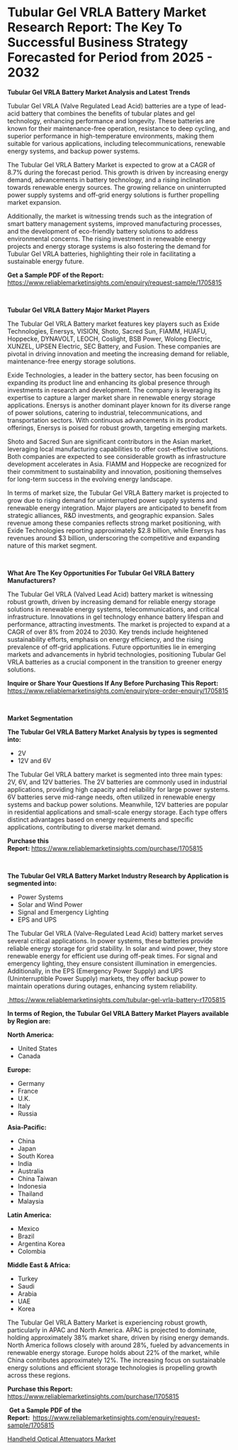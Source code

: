 <p><h1>Tubular Gel VRLA Battery Market Research Report: The Key To Successful Business Strategy Forecasted for Period from 2025 - 2032</h1></p><p><strong>Tubular Gel VRLA Battery Market Analysis and Latest Trends</strong></p>
<p><p>Tubular Gel VRLA (Valve Regulated Lead Acid) batteries are a type of lead-acid battery that combines the benefits of tubular plates and gel technology, enhancing performance and longevity. These batteries are known for their maintenance-free operation, resistance to deep cycling, and superior performance in high-temperature environments, making them suitable for various applications, including telecommunications, renewable energy systems, and backup power systems.</p><p>The Tubular Gel VRLA Battery Market is expected to grow at a CAGR of 8.7% during the forecast period. This growth is driven by increasing energy demand, advancements in battery technology, and a rising inclination towards renewable energy sources. The growing reliance on uninterrupted power supply systems and off-grid energy solutions is further propelling market expansion. </p><p>Additionally, the market is witnessing trends such as the integration of smart battery management systems, improved manufacturing processes, and the development of eco-friendly battery solutions to address environmental concerns. The rising investment in renewable energy projects and energy storage systems is also fostering the demand for Tubular Gel VRLA batteries, highlighting their role in facilitating a sustainable energy future.</p></p>
<p><strong>Get a Sample PDF of the Report:&nbsp;</strong> <a href="https://www.reliablemarketinsights.com/enquiry/request-sample/1705815?utm_campaign=1887&utm_medium=2&utm_source=Github&utm_content=ia&utm_term=10012025&utm_id=tubular-gel-vrla-battery">https://www.reliablemarketinsights.com/enquiry/request-sample/1705815</a></p>
<p>&nbsp;</p>
<p><strong>Tubular Gel VRLA Battery Major Market Players</strong></p>
<p><p>The Tubular Gel VRLA Battery market features key players such as Exide Technologies, Enersys, VISION, Shoto, Sacred Sun, FIAMM, HUAFU, Hoppecke, DYNAVOLT, LEOCH, Coslight, BSB Power, Wolong Electric, XUNZEL, UPSEN Electric, SEC Battery, and Fusion. These companies are pivotal in driving innovation and meeting the increasing demand for reliable, maintenance-free energy storage solutions.</p><p>Exide Technologies, a leader in the battery sector, has been focusing on expanding its product line and enhancing its global presence through investments in research and development. The company is leveraging its expertise to capture a larger market share in renewable energy storage applications. Enersys is another dominant player known for its diverse range of power solutions, catering to industrial, telecommunications, and transportation sectors. With continuous advancements in its product offerings, Enersys is poised for robust growth, targeting emerging markets.</p><p>Shoto and Sacred Sun are significant contributors in the Asian market, leveraging local manufacturing capabilities to offer cost-effective solutions. Both companies are expected to see considerable growth as infrastructure development accelerates in Asia. FIAMM and Hoppecke are recognized for their commitment to sustainability and innovation, positioning themselves for long-term success in the evolving energy landscape.</p><p>In terms of market size, the Tubular Gel VRLA Battery market is projected to grow due to rising demand for uninterrupted power supply systems and renewable energy integration. Major players are anticipated to benefit from strategic alliances, R&D investments, and geographic expansion. Sales revenue among these companies reflects strong market positioning, with Exide Technologies reporting approximately $2.8 billion, while Enersys has revenues around $3 billion, underscoring the competitive and expanding nature of this market segment.</p></p>
<p>&nbsp;</p>
<p><strong>What Are The Key Opportunities For Tubular Gel VRLA Battery Manufacturers?</strong></p>
<p><p>The Tubular Gel VRLA (Valved Lead Acid) battery market is witnessing robust growth, driven by increasing demand for reliable energy storage solutions in renewable energy systems, telecommunications, and critical infrastructure. Innovations in gel technology enhance battery lifespan and performance, attracting investments. The market is projected to expand at a CAGR of over 8% from 2024 to 2030. Key trends include heightened sustainability efforts, emphasis on energy efficiency, and the rising prevalence of off-grid applications. Future opportunities lie in emerging markets and advancements in hybrid technologies, positioning Tubular Gel VRLA batteries as a crucial component in the transition to greener energy solutions.</p></p>
<p><strong>Inquire or Share Your Questions If Any Before Purchasing This Report:</strong> <a href="https://www.reliablemarketinsights.com/enquiry/pre-order-enquiry/1705815?utm_campaign=1887&utm_medium=2&utm_source=Github&utm_content=ia&utm_term=10012025&utm_id=tubular-gel-vrla-battery">https://www.reliablemarketinsights.com/enquiry/pre-order-enquiry/1705815</a></p>
<p>&nbsp;</p>
<p><strong>Market Segmentation</strong></p>
<p><strong>The Tubular Gel VRLA Battery Market Analysis by types is segmented into:</strong></p>
<p><ul><li>2V</li><li>12V and 6V</li></ul></p>
<p><p>The Tubular Gel VRLA battery market is segmented into three main types: 2V, 6V, and 12V batteries. The 2V batteries are commonly used in industrial applications, providing high capacity and reliability for large power systems. 6V batteries serve mid-range needs, often utilized in renewable energy systems and backup power solutions. Meanwhile, 12V batteries are popular in residential applications and small-scale energy storage. Each type offers distinct advantages based on energy requirements and specific applications, contributing to diverse market demand.</p></p>
<p><strong>Purchase this Report:&nbsp;</strong><a href="https://www.reliablemarketinsights.com/purchase/1705815?utm_campaign=1887&utm_medium=2&utm_source=Github&utm_content=ia&utm_term=10012025&utm_id=tubular-gel-vrla-battery">https://www.reliablemarketinsights.com/purchase/1705815</a></p>
<p>&nbsp;</p>
<p><strong>The Tubular Gel VRLA Battery Market Industry Research by Application is segmented into:</strong></p>
<p><ul><li>Power Systems</li><li>Solar and Wind Power</li><li>Signal and Emergency Lighting</li><li>EPS and UPS</li></ul></p>
<p><p>The Tubular Gel VRLA (Valve-Regulated Lead Acid) battery market serves several critical applications. In power systems, these batteries provide reliable energy storage for grid stability. In solar and wind power, they store renewable energy for efficient use during off-peak times. For signal and emergency lighting, they ensure consistent illumination in emergencies. Additionally, in the EPS (Emergency Power Supply) and UPS (Uninterruptible Power Supply) markets, they offer backup power to maintain operations during outages, enhancing system reliability.</p></p>
<p><a href="https://www.reliablemarketinsights.com/tubular-gel-vrla-battery-r1705815?utm_campaign=1887&utm_medium=2&utm_source=Github&utm_content=ia&utm_term=10012025&utm_id=tubular-gel-vrla-battery">&nbsp;https://www.reliablemarketinsights.com/tubular-gel-vrla-battery-r1705815</a></p>
<p><strong>In terms of Region, the Tubular Gel VRLA Battery Market Players available by Region are:</strong></p>
<p>
    <p> <strong> North America: </strong>
        <ul>
            <li>United States</li>
            <li>Canada</li>
        </ul>
        </p> 
    <p> <strong> Europe: </strong>
        <ul>
            <li>Germany</li>
            <li>France</li>
            <li>U.K.</li>
            <li>Italy</li>
            <li>Russia</li>
        </ul>
        </p> 
    <p> <strong> Asia-Pacific: </strong>
        <ul>
            <li>China</li>
            <li>Japan</li>
            <li>South Korea</li>
            <li>India</li>
            <li>Australia</li>
            <li>China Taiwan</li>
            <li>Indonesia</li>
            <li>Thailand</li>
            <li>Malaysia</li>
        </ul>
        </p> 
    <p> <strong> Latin America: </strong>
        <ul>
            <li>Mexico</li>
            <li>Brazil</li>
            <li>Argentina Korea</li>
            <li>Colombia</li>
        </ul>
        </p> 
    <p> <strong> Middle East & Africa: </strong>
        <ul>
            <li>Turkey</li>
            <li>Saudi</li>
            <li>Arabia</li>
            <li>UAE</li>
            <li>Korea</li>
        </ul>
    </p>
    </p>
<p><p>The Tubular Gel VRLA Battery Market is experiencing robust growth, particularly in APAC and North America. APAC is projected to dominate, holding approximately 38% market share, driven by rising energy demands. North America follows closely with around 28%, fueled by advancements in renewable energy storage. Europe holds about 22% of the market, while China contributes approximately 12%. The increasing focus on sustainable energy solutions and efficient storage technologies is propelling growth across these regions.</p></p>
<p><strong>Purchase this Report: </strong><a href="https://www.reliablemarketinsights.com/purchase/1705815?utm_campaign=1887&utm_medium=2&utm_source=Github&utm_content=ia&utm_term=10012025&utm_id=tubular-gel-vrla-battery">https://www.reliablemarketinsights.com/purchase/1705815</a></p>
<p>&nbsp;<strong>Get a Sample PDF of the Report:&nbsp;&nbsp;</strong><a href="https://www.reliablemarketinsights.com/enquiry/request-sample/1705815?utm_campaign=1887&utm_medium=2&utm_source=Github&utm_content=ia&utm_term=10012025&utm_id=tubular-gel-vrla-battery">https://www.reliablemarketinsights.com/enquiry/request-sample/1705815</a></p>
<p><strong></strong></p>
<p><p><a href="https://github.com/julyju69/Market-Research-Report-List-5/blob/main/handheld-optical-attenuators-market.md?utm_campaign=1887&utm_medium=2&utm_source=Github&utm_content=ia&utm_term=10012025&utm_id=tubular-gel-vrla-battery">Handheld Optical Attenuators Market</a></p></p>